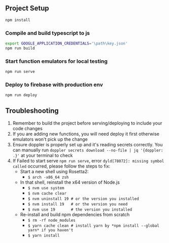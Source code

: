 ## Project Setup

```sh
npm install
```

### Compile and build typescript to js
```sh
export GOOGLE_APPLICATION_CREDENTIALS='\path\key.json'
npm run build
```

### Start function emulators for local testing
```sh
npm run serve
```

### Deploy to firebase with production env
```sh
npm run deploy
```

## Troubleshooting
1. Remember to build the project before serving/deploying to include your code changes
2. If you are adding new functions, you will need deploy it first otherwise emulators won't pick up the change
3. Ensure doppler is properly set up and it's reading secrets correctly. You can manually run `doppler secrets download --no-file | jq '{doppler: .}'` at your terminal to check
4. If Failed to start serve `npm run serve`, error `dyld[78072]: missing symbol called` occurred, please follow the steps to fix:
   - Start a new shell using Rosetta2: 
     - `$ arch -x86_64 zsh`
   - In that shell, reinstall the x64 version of Node.js
     - `$ nvm use system`
     - `$ nvm cache clear`
     - `$ nvm uninstall 19 # or the version you installed`
     - `$ nvm install 19   # or the version you need`
     - `$ nvm use 19       # the version you installed`
   - Re-install and build npm dependencies from scratch
     - `$ rm -rf node_modules`
     - `$ yarn cache clean # install yarn by *npm install --global yarn* if you haven't`
     - `$ yarn install`

